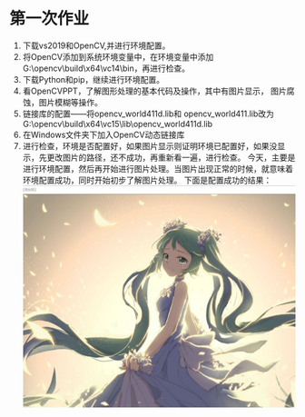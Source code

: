 # 第一次作业
1. 下载vs2019和OpenCV,并进行环境配置。
2. 将OpenCV添加到系统环境变量中，在环境变量中添加G:\opencv\build\x64\vc14\bin，再进行检查。
3. 下载Python和pip，继续进行环境配置。
4. 看OpenCVPPT，了解图形处理的基本代码及操作，其中有图片显示，
   图片腐蚀，图片模糊等操作。
5. 链接库的配置——将opencv_world411d.lib和
   opencv_world411.lib改为G:\opencv\build\x64\vc15\lib\opencv_world411d.lib
6. 在Windows文件夹下加入OpenCV动态链接库
7. 进行检查，环境是否配置好，如果图片显示则证明环境已配置好，如果没显示，先更改图片的路径，还不成功，再重新看一遍，进行检查。
今天，主要是进行环境配置，然后再开始进行图片处理。当图片出现正常的时候，就意味着环境配置成功，同时开始初步了解图片处理。
下面是配置成功的结果：
![](media/l.jpg)
